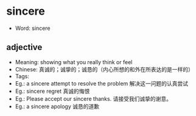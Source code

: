 # sincere

- Word: sincere

## adjective

- Meaning: showing what you really think or feel
- Chinese: 真诚的；诚挚的；诚恳的（内心所想的和外在所表达的是一样的）
- Tags: 
- Eg.: a sincere attempt to resolve the problem 解决这一问题的认真尝试
- Eg.: sincere regret 真诚的悔恨
- Eg.: Please accept our sincere thanks. 请接受我们诚挚的谢意。
- Eg.: a sincere apology 诚恳的道歉

